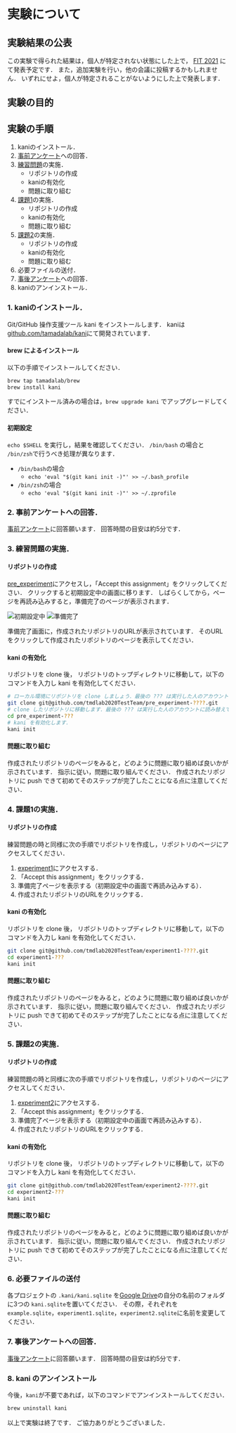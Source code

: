 # 実験について

## 実験結果の公表

この実験で得られた結果は，個人が特定されない状態にした上で，
[FIT 2021](https://www.ipsj.or.jp/event/fit/fit2021/) にて発表予定です．
また，追加実験を行い，他の会議に投稿するかもしれません．
いずれにせよ，個人が特定されることがないようにした上で発表します．

## 実験の目的

## 実験の手順

1. kaniのインストール．
2. [事前アンケート](https://forms.gle/43zfr7C7ZDuZyqBF9)への回答．
3. [練習問題](https://github.com/tamadalab/2021fit_masuda_experiment_example)の実施．
    * リポジトリの作成
    * kaniの有効化
    * 問題に取り組む
4. [課題1](https://github.com/tamadalab/2021fit_masuda_experiment1)の実施．
    * リポジトリの作成
    * kaniの有効化
    * 問題に取り組む
5. [課題2](https://github.com/tamadalab/2021fit_masuda_experiment2)の実施．
    * リポジトリの作成
    * kaniの有効化
    * 問題に取り組む
6. 必要ファイルの送付．
7. [事後アンケート](https://forms.gle/DiVQ9tRPCk1yDeiN8)への回答．
8. kaniのアンインストール．

### 1. kaniのインストール．

Git/GitHub 操作支援ツール kani をインストールします．
kaniは [github.com/tamadalab/kani](https://github.com/tamadalab/kani)にて開発されています．

#### brew によるインストール

以下の手順でインストールしてください．

```sh
brew tap tamadalab/brew
brew install kani
```

すでにインストール済みの場合は，`brew upgrade kani` でアップグレードしてください．

#### 初期設定

`echo $SHELL` を実行し，結果を確認してください．
`/bin/bash` の場合と `/bin/zsh`で行うべき処理が異なります．

* `/bin/bash`の場合
    * `echo 'eval "$(git kani init -)"' >> ~/.bash_profile`
* `/bin/zsh`の場合
    * `echo 'eval "$(git kani init -)"' >> ~/.zprofile`


### 2. 事前アンケートへの回答．

[事前アンケート](https://forms.gle/43zfr7C7ZDuZyqBF9)に回答願います．
回答時間の目安は約5分です．

### 3. 練習問題の実施．

#### リポジトリの作成

[pre_experiment](https://classroom.github.com/a/HbeHGRpJ)にアクセスし，「Accept this assignment」をクリックしてください．
クリックすると初期設定中の画面に移ります．
しばらくしてから，ページを再読み込みすると，準備完了のページが表示されます．

![初期設定中](https://github.com/tamadalab/2021fit_masuda_experiments/raw/main/resources/pre_experiment/accepting.png)
![準備完了](https://github.com/tamadalab/2021fit_masuda_experiments/raw/main/resources/pre_experiment/ready_to_go.png)

準備完了画面に，作成されたリポジトリのURLが表示されています．
そのURLをクリックして作成されたリポジトリのページを表示してください．

#### kani の有効化

リポジトリを clone 後，
リポジトリのトップディレクトリに移動して，以下のコマンドを入力し kani を有効化してください．

```sh
# ローカル環境にリポジトリを clone しましょう．最後の ??? は実行した人のアカウントに読み替えてください．
git clone git@github.com/tmdlab2020TestTeam/pre_experiment-????.git 
# clone したリポジトリに移動します．最後の ??? は実行した人のアカウントに読み替えてください．
cd pre_experiment-???
# kani を有効化します．
kani init 
```

#### 問題に取り組む

作成されたリポジトリのページをみると，どのように問題に取り組めば良いかが示されています．
指示に従い，問題に取り組んでください．
作成されたリポジトリに push できて初めてそのステップが完了したことになる点に注意してください．

### 4. 課題1の実施．

#### リポジトリの作成

練習問題の時と同様に次の手順でリポジトリを作成し，リポジトリのページにアクセスしてください．

1. [experiment1](https://classroom.github.com/a/baAaupRY)にアクセスする．
2. 「Accept this assignment」をクリックする．
3. 準備完了ページを表示する（初期設定中の画面で再読み込みする）．
4. 作成されたリポジトリのURLをクリックする．

#### kani の有効化

リポジトリを clone 後，
リポジトリのトップディレクトリに移動して，以下のコマンドを入力し kani を有効化してください．

```sh
git clone git@github.com/tmdlab2020TestTeam/experiment1-????.git 
cd experiment1-???
kani init 
```

#### 問題に取り組む

作成されたリポジトリのページをみると，どのように問題に取り組めば良いかが示されています．
指示に従い，問題に取り組んでください．
作成されたリポジトリに push できて初めてそのステップが完了したことになる点に注意してください．


### 5. 課題2の実施．

#### リポジトリの作成

練習問題の時と同様に次の手順でリポジトリを作成し，リポジトリのページにアクセスしてください．

1. [experiment2](https://classroom.github.com/a/fJCx98MN)にアクセスする．
2. 「Accept this assignment」をクリックする．
3. 準備完了ページを表示する（初期設定中の画面で再読み込みする）．
4. 作成されたリポジトリのURLをクリックする．

#### kani の有効化

リポジトリを clone 後，
リポジトリのトップディレクトリに移動して，以下のコマンドを入力し kani を有効化してください．

```sh
git clone git@github.com/tmdlab2020TestTeam/experiment2-????.git 
cd experiment2-???
kani init 
```

#### 問題に取り組む

作成されたリポジトリのページをみると，どのように問題に取り組めば良いかが示されています．
指示に従い，問題に取り組んでください．
作成されたリポジトリに push できて初めてそのステップが完了したことになる点に注意してください．

### 6. 必要ファイルの送付

各プロジェクトの `.kani/kani.sqlite` を[Google Drive](https://drive.google.com/drive/folders/1WUKMcC6sM6QQz-wb9NJmugFvpW3mvAHu?usp=sharing)の自分の名前のフォルダに3つの `kani.sqlite`を置いてください．
その際，それぞれを `example.sqlite`，`experiment1.sqlite`，`experiment2.sqlite`に名前を変更してください．

### 7. 事後アンケートへの回答．

[事後アンケート](https://forms.gle/DiVQ9tRPCk1yDeiN8)に回答願います．
回答時間の目安は約5分です．

### 8. kani のアンインストール

今後，`kani`が不要であれば，以下のコマンドでアンインストールしてください．

```sh
brew uninstall kani
```

以上で実験は終了です．
ご協力ありがとうございました．
